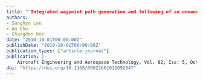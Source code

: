 ```yaml
---
title: ""Integrated waypoint path generation and following of an unmanned aerial vehicle""
authors:
- Sanghyo Lee
- Am Cho
- Changdon Kee
date: "2010-10-01T00:00:00Z"
publishDate: "2010-10-01T00:00:00Z"
publication_types: ["article-journal"]
publication: |-
    Aircraft Engineering and Aerospace Technology, Vol. 82, Iss: 5, October, 2010, pp. 296-304
doi: "https://doi.org/10.1108/00022661011092947"
---
```

